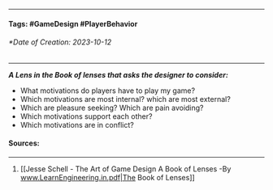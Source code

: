 __________________________________________________________________________
#### **Tags:** #GameDesign #PlayerBehavior 
###### *Date of Creation: 2023-10-12
__________________________________________________________________________

***A Lens in the Book of lenses that asks the designer to consider:***
- What motivations do players have to play my game?
- Which motivations are most internal? which are most external?
- Which are pleasure seeking? Which are pain avoiding?
- Which motivations support each other?
- Which motivations are in conflict?
#### Sources:
__________________________________________________________________________
1. [[Jesse Schell - The Art of Game Design A Book of Lenses -By www.LearnEngineering.in.pdf|The Book of Lenses]]